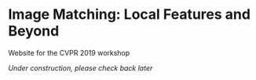 # Image Matching: Local Features and Beyond
Website for the CVPR 2019 workshop


*Under construction, please check back later*
